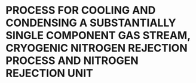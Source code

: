 # PROCESS FOR COOLING AND CONDENSING A SUBSTANTIALLY SINGLE COMPONENT GAS STREAM, CRYOGENIC NITROGEN REJECTION PROCESS AND NITROGEN REJECTION UNIT